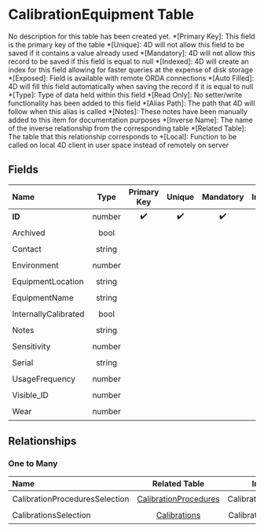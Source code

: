 ﻿# CalibrationEquipment Table
No description for this table has been created yet.
*[Primary Key]: This field is the primary key of the table
*[Unique]: 4D will not allow this field to be saved if it contains a value already used
*[Mandatory]: 4D will not allow this record to be saved if this field is equal to null
*[Indexed]: 4D will create an index for this field allowing for faster queries at the expense of disk storage
*[Exposed]: Field is available with remote ORDA connections
*[Auto Filled]: 4D will fill this field automatically when saving the record if it is equal to null
*[Type]: Type of data held within this field
*[Read Only]: No setter/write functionality has been added to this field
*[Alias Path]: The path that 4D will follow when this alias is called
*[Notes]: These notes have been manually added to this item for documentation purposes
*[Inverse Name]: The name of the inverse relationship from the corresponding table
*[Related Table]: The table that this relationship corresponds to
*[Local]: Function to be called on local 4D client in user space instead of remotely on server
## Fields
|Name|Type|Primary Key|Unique|Mandatory|Indexed|Exposed|Auto Filled|Notes|
|:---|:---:|:---:|:---:|:---:|:---:|:---:|:---:|:---:|
|**ID**|number|✔️|✔️|✔️|✔️|✔️|✔️||
|Archived|bool||||✔️|✔️|||
|Contact|string|||||✔️|||
|Environment|number|||||✔️|||
|EquipmentLocation|string|||||✔️|||
|EquipmentName|string|||||✔️|||
|InternallyCalibrated|bool|||||✔️|||
|Notes|string|||||✔️|||
|Sensitivity|number|||||✔️|||
|Serial|string|||||✔️|||
|UsageFrequency|number|||||✔️|||
|Visible_ID|number|||||✔️|||
|Wear|number|||||✔️|||
## Relationships
### One to Many
|Name|Related Table|Inverse Name|Exposed|Notes|
|:---|:---:|:---:|:---:|:---:|
|CalibrationProceduresSelection|[CalibrationProcedures](CalibrationProcedures.md)|CalibrationEquipmentENtity|✔️||
|CalibrationsSelection|[Calibrations](Calibrations.md)|CalibrationEquipmentEntity|✔️||